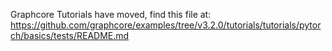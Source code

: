 Graphcore Tutorials have moved, find this file at:
https://github.com/graphcore/examples/tree/v3.2.0/tutorials/tutorials/pytorch/basics/tests/README.md
